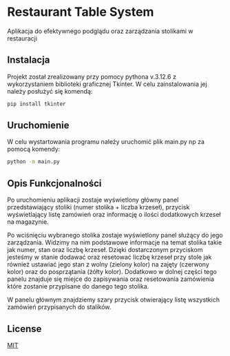 # Restaurant Table System

Aplikacja do efektywnego podglądu oraz zarządzania stolikami w restauracji

## Instalacja

Projekt został zrealizowany przy pomocy pythona v.3.12.6 z wykorzystaniem biblioteki graficznej Tkinter. W celu zainstalowania jej należy posłużyć się komendą:

```bash
pip install tkinter
```

## Uruchomienie

W celu wystartowania programu należy uruchomić plik main.py np za pomocą komendy:

```bash
python -m main.py
```

## Opis Funkcjonalności
Po uruchomieniu aplikacji zostaje wyświetlony główny panel przedstawiający stoliki (numer stolika + liczba krzeseł), przycisk wyświetlający listę zamówień oraz informację o ilości dodatkowych krzeseł na magazynie.

Po wciśnięciu wybranego stolika zostaje wyświetlony panel służący do jego zarządzania. Widzimy na nim podstawowe informacje na temat stolika takie jak numer, stan oraz liczbę krzeseł. Dzięki dostarczonym przyciskom jesteśmy w stanie dodawać oraz resetować liczbę krzeseł przy stole jak również ustawiać jego stan z wolny (zielony kolor) na zajęty (czerwony kolor) oraz do posprzątania (żółty kolor). Dodatkowo w dolnej części tego panelu znajduje się miejce do zapisywania oraz resetowania zamówienia które zostanie przypisane do danego tego stolika.

W panelu głównym znajdziemy szary przycisk otwierający listę wszystkich zamówień przypisanych do stalików.

## License

[MIT](https://choosealicense.com/licenses/mit/)